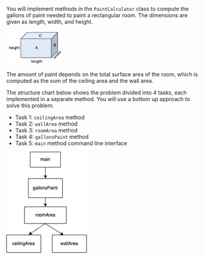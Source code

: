 You will implement methods in the `PaintCalculator` class to compute the gallons
of paint needed to paint a rectangular room. The dimensions are given as length, width, and height.

<img src="../../common/images/room.png" alt=prism width=150>

The amount of paint depends on the total surface area of 
the room, which is computed as the sum of the ceiling area and the wall area.

The structure chart below shows the problem divided into 4 tasks, each
implemented in a separate method. You will use a bottom up approach to solve
this problem.

- Task 1: `ceilingArea` method
- Task 2: `wallArea` method
- Task 3: `roomArea` method
- Task 4: `gallonsPaint` method
- Task 5: `main` method command line interface

<img src="../../common/images/paintcalculator_main_call_graph.png" alt="PaintCalculator call graph"  >


